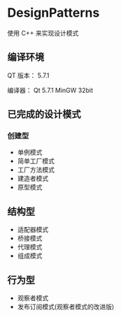 # DesignPatterns

使用 C++ 来实现设计模式

## 编译环境

QT 版本： 5.7.1

编译器： Qt 5.7.1 MinGW 32bit

## 已完成的设计模式

### 创建型

- 单例模式
- 简单工厂模式
- 工厂方法模式
- 建造者模式
- 原型模式

## 结构型

- 适配器模式
- 桥接模式
- 代理模式
- 组成模式

## 行为型

- 观察者模式
- 发布订阅模式(观察者模式的改进版)
